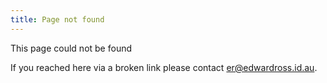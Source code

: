 ```yaml
---
title: Page not found
---
```


This page could not be found

If you reached here via a broken link please contact [er@edwardross.id.au](mailto:er@edwardross.id.au).
